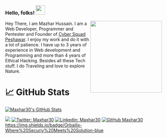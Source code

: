 ### Hello, folks! <img src="https://media.tenor.com/images/822fb670841c6f6582fefbb82e338a50/tenor.gif" width="30px">
<img align='right' src="https://media.giphy.com/media/M9gbBd9nbDrOTu1Mqx/giphy.gif" width="230">
Hey There, I am Mazhar Hussain. I am a Web Developer, Programmer and Pentester and Founder of <a href="http://cybersquadpeshawar.com/">Cyber Squad Peshawar</a>. I enjoy my work and do it with a lot of patience. I have up to 3 years of    experience in Web development and Programming and more than 4 years of Ethical Hacking. Besides all these Tech stuff. I do Traveling and love to explore Nature.

# &#x1f4c8; GitHub Stats


<a href="https://github.com/Maxhar30/Maxhar30">
  <img align="center" src="https://github-readme-stats.vercel.app/api?username=Maxhar30&show_icons=true&line_height=27&count_private=true&title_color=ffffff&text_color=c9cacc&icon_color=2bbc8a&bg_color=1d1f21" alt="Maxhar30's GitHub Stats" />
</a>

![](https://komarev.com/ghpvc/?username=maxhar30&color=blue&label=Profile+Views)
[![Twitter: Maxhar30](https://img.shields.io/twitter/follow/Maxhr30?style=social)](https://twitter.com/Maxhr30)
[![Linkedin: Maxhar30](https://img.shields.io/badge/-Maxhar30-blue?style=flat-square&logo=Linkedin&logoColor=white&link=https://www.linkedin.com/in/maxhar30/)](https://www.linkedin.com/in/maxhar30/)
[![GitHub Maxhar30](https://img.shields.io/github/followers/Maxhar30?label=follow&style=social)](https://github.com/Maxhar30)
https://img.shields.io/badge/Orbailix-Where%20Securiy%20Meets%20Solution-blue
